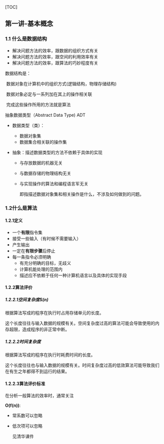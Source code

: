 [TOC]



## 第一讲-基本概念

### 1.1 什么是数据结构

- 解决问题方法的效率，跟数据的组织方式有关
- 解决问题方法的效率，跟空间的利用效率有关
- 解决问题方法的效率，跟算法的巧妙程度有关

数据结构是：

​	数据对象在计算机中的组织方式(逻辑结构，物理存储结构)

​	数据对象必定与一系列加在其上的操作相关联

​	完成这些操作所用的方法就是算法

抽象数据类型（Abstract Data Type) ADT

- 数据类型（类）：
  - 数据对象集
  - 数据集合相关联的操作集
  
- 抽象：描述数据类型的方法不依赖于具体的实现

  - 与存放数据的机器无关

  - 与数据存储的物理结构无关

  - 与实现操作的算法和编程语言军无关

    即指描述数据对象集和相关操作是什么，不涉及如何做到的问题。

### 1.2什么是算法

#### 1.2.1定义

- 一个**有限**指令集
- 接受一些输入（有时候不需要输入）
- 产生输出
- 一定在**有限步骤**后停止
- 每一条指令必须明确
  - 有充分明确的目标，无歧义
  - 计算机能处理的范围内
  - 描述应不依赖于任何一种计算机语言以及具体的实现手段

#### 1.2.2算法评价

##### 1.2.2.1空间复杂度S(n)

根据算法写成的程序在执行时占用存储单元的长度。

这个长度往往与输入数据的规模有关。空间复杂度过高的算法可能会导致使用的内存超限，造成程序的非正常中断。

##### 1.2.2.2时间复杂度

根据算法写成的程序在执行时耗费时间的长度。

这个长度往往也与输入数据的规模有关。时间复杂度过高的低效算法可能导致我们在有生之年都得不到运行的结果。

#### 1.2.2.3算法评价标准

在分析一般算法的效率时，通常关注

**O(f(n))**:

- 常系数可以忽略

- 低次项可以忽略

  见清华课件

